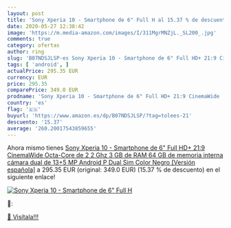 ```yaml
---
layout: post
title: 'Sony Xperia 10 - Smartphone de 6" Full H al 15.37 % de descuento'
date: 2020-05-27 12:38:42
image: 'https://m.media-amazon.com/images/I/311MgrMNZjL._SL200_.jpg'
comments: true
category: ofertas
author: ring
slug: 'B07NDSJLSP-es Sony Xperia 10 - Smartphone de 6" Full HD+ 21:9 CinemaWide...'
tags: [ 'android', ]
actualPrice: 295.35 EUR
currency: EUR
price: 295.35
comparePrice: 349.0 EUR
prodname: 'Sony Xperia 10 - Smartphone de 6" Full HD+ 21:9 CinemaWide  Octa-Core de 2 2 Ghz  3 GB de RAM  64 GB de memoria interna  cámara dual de 13+5 MP  Android P Dual Sim   Color Negro [Versión española]'
country: 'es'
flag: '🇪🇸'
buyurl: 'https://www.amazon.es/dp/B07NDSJLSP/?tag=tolees-21'
descuento: '15.37'
average: '260.20017543859655'
---
```


Ahora mismo tienes [Sony Xperia 10 - Smartphone de 6" Full HD+ 21:9 CinemaWide  Octa-Core de 2 2 Ghz  3 GB de RAM  64 GB de memoria interna  cámara dual de 13+5 MP  Android P Dual Sim   Color Negro [Versión española]](https://www.amazon.es/dp/B07NDSJLSP/?tag=tolees-21) a 295.35 EUR (original: 349.0 EUR) (15.37 %  de descuento) en el siguiente enlace!

[![Sony Xperia 10 - Smartphone de 6" Full H](https://m.media-amazon.com/images/I/311MgrMNZjL._SL200_.jpg)](https://www.amazon.es/dp/B07NDSJLSP/?tag=tolees-21)

🔎:


[🛒 Visítala!!!](https://www.amazon.es/dp/B07NDSJLSP/?tag=tolees-21)
